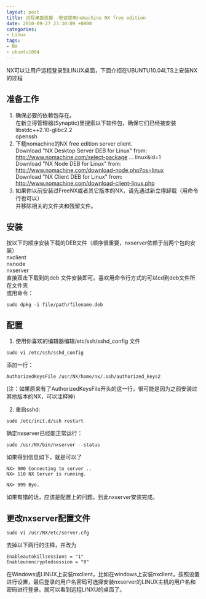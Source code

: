 ```yaml
---
layout: post
title: 远程桌面连接--安装使用nomachine NX free edition
date: 2010-09-27 23:30:09 +0800
categories:
- Linux
tags:
- NX
- ubuntu1004
---
```


NX可以让用户远程登录到LINUX桌面，下面介绍在UBUNTU10.04LTS上安装NX的过程

## 准备工作 

1. 确保必要的依赖包存在。  
在新立得管理器(Synaptic)里搜索以下软件包，确保它们已经被安装  
libstdc++2.10-glibc2.2  
openssh  
2. 下载nomachine的NX free edition server client.  
Download "NX Desktop Server DEB for Linux" from:  
http://www.nomachine.com/select-package ... linux&id=1  
Download "NX Node DEB for Linux" from:  
http://www.nomachine.com/download-node.php?os=linux  
Download "NX Client DEB for Linux" from:  
http://www.nomachine.com/download-client-linux.php  
3. 如果你以前安装过FreeNX或者其它版本的NX，请先通过新立得卸载（用命令行也可以）  
并移除相关的文件夹和残留文件。 
 
## 安装  

按以下的顺序安装下载的DEB文件（顺序很重要，nxserver依赖于前两个包的安装）  
nxclient  
nxnode  
nxserver  
直接双击下载到的deb 文件安装即可。喜欢用命令行方式的可以cd到deb文件所在文件夹  
或用命令：
  
```
sudo dpkg -i file/path/filename.deb   
```

## 配置  

1. 使用你喜欢的编辑器编辑/etc/ssh/sshd_config 文件

```
sudo vi /etc/ssh/sshd_config
```
添加一行：  

```
AuthorizedKeysFile /usr/NX/home/nx/.ssh/authorized_keys2
```

(注：如果原来有了AuthorizedKeysFile开头的这一行，很可能是因为之前安装过其他版本的NX，可以注释掉)  

2. 重启sshd:

```
sudo /etc/init.d/ssh restart
```

确定nxserver已经能正常运行：

```
sudo /usr/NX/bin/nxserver --status
```

如果得到信息如下，就是可以了

```
NX> 900 Connecting to server ..
NX> 110 NX Server is running.

NX> 999 Bye.
```

如果有错的话，应该是配置上的问题。到此nxserver安装完成。

## 更改nxserver配置文件

```
sudo vi /usr/NX/etc/server.cfg
```

去掉以下两行的注释，并改为

```
Enableautokillsessions = "1"
Enableunencryptedsession = "0"
```

在Windows或LINUX上安装nxclient，比如在windows上安装nxclient，按照设置进行设置，最后登录的用户名密码可选择安装nxserver的LINUX主机的用户名和密码进行登录。就可以看到远程LINXU的桌面了。 